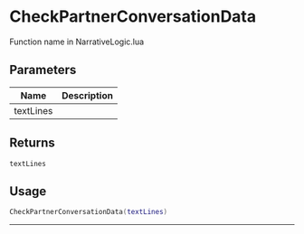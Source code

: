 # CheckPartnerConversationData

Function name in NarrativeLogic.lua

## Parameters

| Name      | Description |
| --------- | ----------- |
| textLines |             |

## Returns

`textLines`

## Usage

```lua
CheckPartnerConversationData(textLines)
```

---
